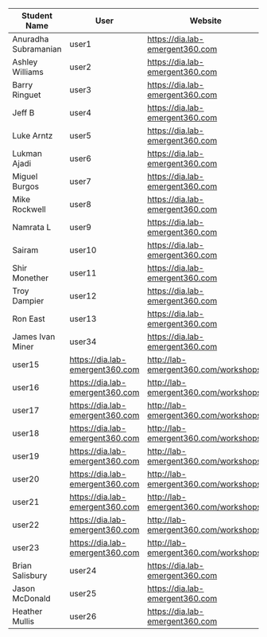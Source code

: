 Student Name | User | Website | Lab Instructions
------------ | ---------------| ---------- | -------------
Anuradha Subramanian | user1 | https://dia.lab-emergent360.com | http://lab-emergent360.com/workshops/
Ashley Williams | user2 | https://dia.lab-emergent360.com | http://lab-emergent360.com/workshops/
Barry Ringuet | user3 | https://dia.lab-emergent360.com | http://lab-emergent360.com/workshops/
Jeff B| user4 | https://dia.lab-emergent360.com | http://lab-emergent360.com/workshops/
Luke Arntz| user5 | https://dia.lab-emergent360.com | http://lab-emergent360.com/workshops/
Lukman Ajadi | user6 | https://dia.lab-emergent360.com | http://lab-emergent360.com/workshops/
Miguel Burgos | user7 | https://dia.lab-emergent360.com | http://lab-emergent360.com/workshops/
Mike Rockwell | user8 | https://dia.lab-emergent360.com | http://lab-emergent360.com/workshops/
Namrata L | user9 | https://dia.lab-emergent360.com | http://lab-emergent360.com/workshops/
Sairam | user10 | https://dia.lab-emergent360.com | http://lab-emergent360.com/workshops/
Shir Monether | user11 | https://dia.lab-emergent360.com | http://lab-emergent360.com/workshops/
Troy Dampier | user12 | https://dia.lab-emergent360.com | http://lab-emergent360.com/workshops/
Ron East | user13 | https://dia.lab-emergent360.com | http://lab-emergent360.com/workshops/
James Ivan Miner | user34 | https://dia.lab-emergent360.com | http://lab-emergent360.com/workshops/
 | user15 | https://dia.lab-emergent360.com | http://lab-emergent360.com/workshops/
 | user16 | https://dia.lab-emergent360.com | http://lab-emergent360.com/workshops/
 | user17 | https://dia.lab-emergent360.com | http://lab-emergent360.com/workshops/ 
 | user18 | https://dia.lab-emergent360.com |http://lab-emergent360.com/workshops/
 | user19 | https://dia.lab-emergent360.com | http://lab-emergent360.com/workshops/
 | user20 | https://dia.lab-emergent360.com | http://lab-emergent360.com/workshops/
 | user21 | https://dia.lab-emergent360.com | http://lab-emergent360.com/workshops/
 | user22 | https://dia.lab-emergent360.com | http://lab-emergent360.com/workshops/
 | user23 | https://dia.lab-emergent360.com | http://lab-emergent360.com/workshops/
Brian Salisbury  | user24 | https://dia.lab-emergent360.com | http://lab-emergent360.com/workshops/
Jason McDonald | user25 | https://dia.lab-emergent360.com | http://lab-emergent360.com/workshops/
Heather Mullis | user26 | https://dia.lab-emergent360.com | http://lab-emergent360.com/workshops/
